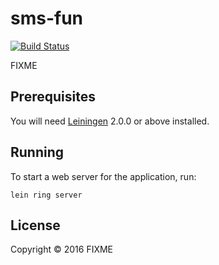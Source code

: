 # sms-fun

[![Build Status](https://travis-ci.org/Jell/sms-fun.svg)](https://travis-ci.org/Jell/sms-fun)

FIXME

## Prerequisites

You will need [Leiningen][] 2.0.0 or above installed.

[leiningen]: https://github.com/technomancy/leiningen

## Running

To start a web server for the application, run:

    lein ring server

## License

Copyright © 2016 FIXME
